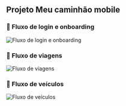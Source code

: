 ## Projeto Meu caminhão mobile

### 🚛 Fluxo de login e onboarding
![Fluxo de login e onboarding](assets/login-e-onboarding.gif)

### 📍 Fluxo de viagens
![Fluxo de viagens](assets/Trips.gif)

### 🚗 Fluxo de veículos
![Fluxo de veículos](assets/veículo.gif)
